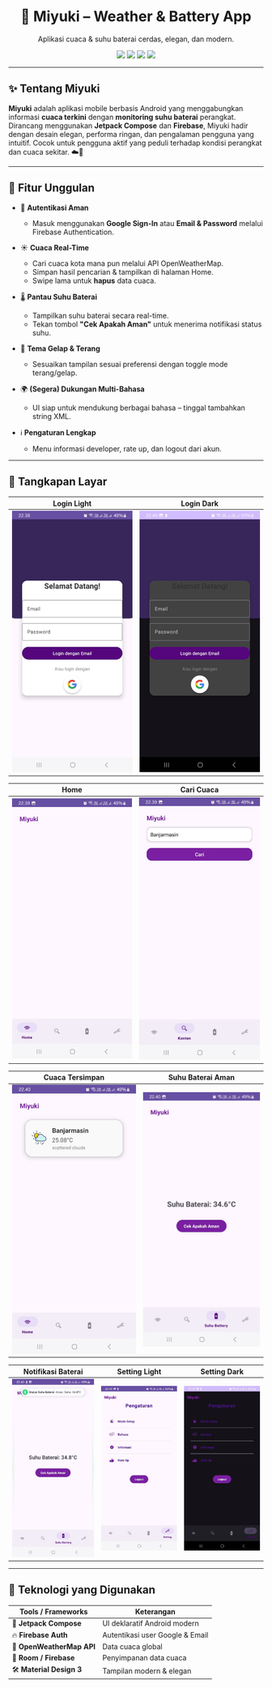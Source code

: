 <h1 align="center">📱 Miyuki – Weather & Battery App</h1>

<p align="center">
  Aplikasi cuaca & suhu baterai cerdas, elegan, dan modern.  
</p>

<p align="center">
  <img src="https://img.shields.io/badge/Jetpack%20Compose-%231DA1F2.svg?style=for-the-badge&logo=android&logoColor=white" />
  <img src="https://img.shields.io/badge/Firebase-Authentication-yellow?style=for-the-badge&logo=firebase&logoColor=white" />
  <img src="https://img.shields.io/badge/OpenWeatherMap-API-orange?style=for-the-badge" />
  <img src="https://img.shields.io/badge/Language-Kotlin-purple?style=for-the-badge&logo=kotlin&logoColor=white" />
</p>

---

## ✨ Tentang Miyuki

**Miyuki** adalah aplikasi mobile berbasis Android yang menggabungkan informasi **cuaca terkini** dengan **monitoring suhu baterai** perangkat. Dirancang menggunakan **Jetpack Compose** dan **Firebase**, Miyuki hadir dengan desain elegan, performa ringan, dan pengalaman pengguna yang intuitif. Cocok untuk pengguna aktif yang peduli terhadap kondisi perangkat dan cuaca sekitar. ☁️🔋

---

## 🚀 Fitur Unggulan

- 🔐 **Autentikasi Aman**
  - Masuk menggunakan **Google Sign-In** atau **Email & Password** melalui Firebase Authentication.

- ☀️ **Cuaca Real-Time**
  - Cari cuaca kota mana pun melalui API OpenWeatherMap.
  - Simpan hasil pencarian & tampilkan di halaman Home.
  - Swipe lama untuk **hapus** data cuaca.

- 🌡️ **Pantau Suhu Baterai**
  - Tampilkan suhu baterai secara real-time.
  - Tekan tombol **"Cek Apakah Aman"** untuk menerima notifikasi status suhu.

- 🎨 **Tema Gelap & Terang**
  - Sesuaikan tampilan sesuai preferensi dengan toggle mode terang/gelap.

- 🌍 **(Segera) Dukungan Multi-Bahasa**
  - UI siap untuk mendukung berbagai bahasa – tinggal tambahkan string XML.

- ℹ️ **Pengaturan Lengkap**
  - Menu informasi developer, rate up, dan logout dari akun.

---

## 📸 Tangkapan Layar

| Login Light | Login Dark |
|------------|------------|
| ![Login](screenshots/login.jpg) | ![Login Dark](screenshots/login_dark.jpg) |

| Home | Cari Cuaca |
|------|------------|
| ![Home](screenshots/home.jpg) | ![Search](screenshots/search.jpg) |

| Cuaca Tersimpan | Suhu Baterai Aman |
|----------------|-------------------|
| ![Saved](screenshots/weather_saved.jpg) | ![Battery OK](screenshots/battery_safe.jpg) |

| Notifikasi Baterai | Setting Light | Setting Dark |
|--------------------|---------------|--------------|
| ![Notif](screenshots/battery_notif.jpg) | ![Setting Light](screenshots/setting_light.jpg) | ![Setting Dark](screenshots/setting_dark.jpg) |

---

## 🧠 Teknologi yang Digunakan

| Tools / Frameworks | Keterangan |
|--------------------|------------|
| 🔧 **Jetpack Compose** | UI deklaratif Android modern |
| 🔥 **Firebase Auth** | Autentikasi user Google & Email |
| 📡 **OpenWeatherMap API** | Data cuaca global |
| 💾 **Room / Firebase** | Penyimpanan data cuaca |
| 🛠️ **Material Design 3** | Tampilan modern & elegan |
